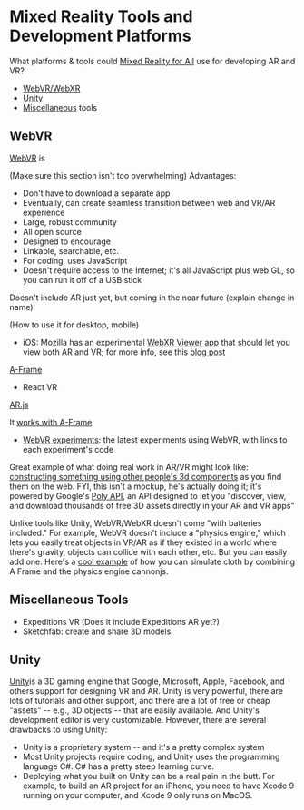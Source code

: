 # Mixed Reality Tools and Development Platforms

 What platforms &  tools could  [Mixed Reality for All](https://makersall.org/making-ar-more-accessible/)   use for developing AR and VR?

- [WebVR/WebXR](https://github.com/aschneiderman/mixed-reality-tools/#webvr)
- [Unity](https://github.com/aschneiderman/mixed-reality-tools/#unity)
- [Miscellaneous](https://github.com/aschneiderman/mixed-reality-tools/#miscellaneous-tools) tools


## WebVR

[WebVR](https://webvr.info/) is

(Make sure this section isn't  too overwhelming)
Advantages:

- Don't have to download a separate app
- Eventually, can create seamless transition between web and VR/AR experience
- Large, robust community
- All open source
- Designed to encourage
- Linkable, searchable, etc.
- For coding, uses JavaScript
- Doesn't require access to the Internet; it's all JavaScript plus web GL, so you can run it off of a USB stick

Doesn't include AR just yet, but coming in the near future
(explain change in name)

(How to use it for desktop, mobile)

 - iOS:  Mozilla has an experimental [WebXR Viewer app](https://itunes.apple.com/us/app/webxr-viewer/id1295998056?ls=1&mt=8) that should let you view both AR and VR; for more info, see this [blog post](https://blog.mozvr.com/experimenting-with-ar-and-the-web-on-ios/)
 

[A-Frame](https://aframe.io/)


- React VR

[AR.js](https://github.com/jeromeetienne/ar.js)

It [works with A-Frame](https://aframe.io/blog/arjs/)

- [WebVR experiments](https://experiments.withgoogle.com/webvr): the latest experiments using WebVR, with links to each experiment's code

Great example of what doing real work in AR/VR might look like: [constructing something  using other people's 3d components](https://mobile.twitter.com/zite00/status/938169740840787969) as you find them  on the web.  FYI, this isn't a mockup,  he's actually doing it; it's powered by  Google's [Poly API](https://developers.google.com/poly/), an API designed to let you "discover, view, and download thousands of free 3D assets directly in your AR and VR apps"

Unlike tools like Unity, WebVR/WebXR doesn't come "with batteries included." For example, WebVR doesn't include a "physics engine," which lets you easily treat objects in VR/AR as if they existed in a world where there's gravity, objects can collide with each other, etc.  But you can easily add one.  Here's a [cool example](https://mobile.twitter.com/Datatitian/status/932021670340124672)    of how you can simulate cloth by combining  A Frame and the physics engine cannonjs.


## Miscellaneous Tools

- Expeditions VR (Does it include Expeditions AR yet?)
- Sketchfab: create and share 3D models


## Unity

[Unity](https://unity3d.com/)is a 3D gaming engine that Google, Microsoft, Apple, Facebook, and others support for designing VR and AR. Unity is very powerful, there are lots of tutorials and other support, and there are a lot of free or cheap "assets" -- e.g., 3D objects -- that are easily available. And Unity's development editor is very customizable. However, there are several drawbacks to using Unity:

- Unity is a proprietary system -- and it's a pretty complex system
-  Most Unity projects require coding, and Unity uses the programming language C#. C# has a pretty steep learning curve.
- Deploying what you built on Unity can be a real pain in the butt. For example, to build an AR project for an iPhone, you need to have Xcode 9 running on your computer, and Xcode 9 only runs on MacOS.
